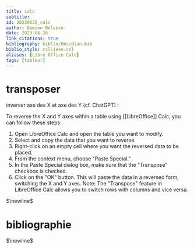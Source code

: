 ```yaml
---
title: calc
subtitle:
id: 20230626_calc
author: Damien Belvèze
date: 2023-06-26
link_citations: true
bibliography: biblio/Obsidian.bib
biblio_style: csl\ieee.csl
aliases: [Libre Office Calc]
tags: [tableur]
---
```


# transposer

inverser axe des X et axe des Y (cf. ChatGPT) : 

To reverse the X and Y axes within a table using [[LibreOffice]] Calc, you can follow these steps:
1. Open LibreOffice Calc and open the table you want to modify.    
2. Select and copy the data that you want to reverse.
3. Right-click on an empty cell where you want the reversed data to be placed.
4. From the context menu, choose "Paste Special."
5. In the Paste Special dialog box, make sure that the "Transpose" checkbox is checked.
6. Click on the "OK" button.
This will paste the data in a reversed form, switching the X and Y axes.
Note: The "Transpose" feature in LibreOffice Calc allows you to switch rows with columns and vice versa.


$\newline$
# bibliographie
$\newline$






